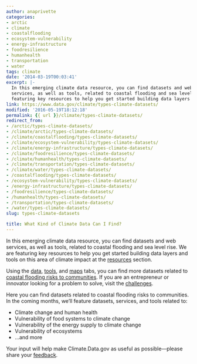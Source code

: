 ```yaml
---
author: anaprivette
categories:
- arctic
- climate
- coastalflooding
- ecosystem-vulnerability
- energy-infrastructure
- foodresilience
- humanhealth
- transportation
- water
tags: climate
date: '2014-03-19T00:03:41'
excerpt: |-
  In this emerging climate data resource, you can find datasets and web
  services, as well as tools, related to coastal flooding and sea level rise. We are
  featuring key resources to help you get started building data layers and tools…
link: https://www.data.gov/climate/types-climate-datasets/
modified: '2016-05-19T18:12:18'
permalink: {{ url }}/climate/types-climate-datasets/
redirect_from:
- /arctic/types-climate-datasets/
- /climate/arctic/types-climate-datasets/
- /climate/coastalflooding/types-climate-datasets/
- /climate/ecosystem-vulnerability/types-climate-datasets/
- /climate/energy-infrastructure/types-climate-datasets/
- /climate/foodresilience/types-climate-datasets/
- /climate/humanhealth/types-climate-datasets/
- /climate/transportation/types-climate-datasets/
- /climate/water/types-climate-datasets/
- /coastalflooding/types-climate-datasets/
- /ecosystem-vulnerability/types-climate-datasets/
- /energy-infrastructure/types-climate-datasets/
- /foodresilience/types-climate-datasets/
- /humanhealth/types-climate-datasets/
- /transportation/types-climate-datasets/
- /water/types-climate-datasets/
slug: types-climate-datasets

title: What Kind of Climate Data Can I Find?
---
```


In this emerging climate data resource, you can find datasets and web services, as well as tools, related to coastal flooding and sea level rise. We are featuring key resources to help you get started building data layers and tools on this area of climate impact at the [resources](https://www.data.gov/climate/climate-resources) section.

Using the [data](http://catalog.data.gov/dataset?groups=climate5434&_groups_limit=0), [tools](/climate/climate-tools), and [maps](/climate/hurricanes-tropical-storms/) tabs, you can find more datasets related to [coastal flooding risks to communities](https://www.data.gov/coastalflooding/). If you are an entrepreneur or innovator looking for a problem to solve, visit the [challenges](/climate/climate-challenges).

Here you can find datasets related to coastal flooding risks to communities. In the coming months, we’ll feature datasets, services, and tools related to:

* Climate change and human health
* Vulnerability of food systems to climate change
* Vulnerability of the energy supply to climate change
* Vulnerability of ecosystems
* …and more

Your input will help make Climate.Data.gov as useful as possible—please share your [feedback](/climate/climate-feedback/).
